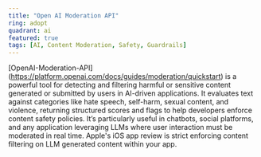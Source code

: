 ```yaml
---
title: "Open AI Moderation API"
ring: adopt
quadrant: ai
featured: true
tags: [AI, Content Moderation, Safety, Guardrails]
---
```


[OpenAI-Moderation-API] (https://platform.openai.com/docs/guides/moderation/quickstart) is a powerful tool for detecting and filtering harmful or sensitive content generated or submitted by users in AI-driven applications. It evaluates text against categories like hate speech, self-harm, sexual content, and violence, returning structured scores and flags to help developers enforce content safety policies. It’s particularly useful in chatbots, social platforms, and any application leveraging LLMs where user interaction must be moderated in real time. Apple's iOS app review is strict enforcing content filtering on LLM generated content within your app.













